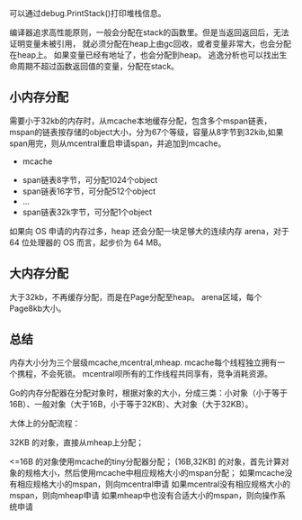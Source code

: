 可以通过debug.PrintStack()打印堆栈信息。

编译器追求高性能原则，一般会分配在stack的函数里。但是当返回返回后，无法证明变量未被引用，
就必须分配在heap上由gc回收，或者变量非常大，也会分配在heap上。
如果变量已经有地址了，也会分配到heap。
逃逸分析也可以找出生命周期不超过函数返回值的变量，分配在stack。


## 小内存分配

需要小于32kb的内存时，从mcache本地缓存分配，包含多个mspan链表，mspan的链表按存储的object大小，分为67个等级，容量从8字节到32kib,如果span用完，则从mcentral重启申请span，并追加到mcache。

+ mcache
 - span链表8字节，可分配1024个object
 - span链表16字节，可分配512个object
 - ...
 - span链表32k字节，可分配1个object

如果向 OS 申请的内存过多，heap 还会分配一块足够大的连续内存 arena，对于 64 位处理器的 OS 而言，起步价为 64 MB。

## 大内存分配
大于32kb，不再缓存分配，而是在Page分配至heap。
arena区域，每个Page8kb大小。

## 总结

内存大小分为三个层级mcache,mcentral,mheap.
mcache每个线程独立拥有一个携程，不会死锁。
mcentral呗所有的工作线程共同享有，竞争消耗资源。


Go的内存分配器在分配对象时，根据对象的大小，分成三类：小对象（小于等于16B）、一般对象（大于16B，小于等于32KB）、大对象（大于32KB）。

大体上的分配流程：

32KB 的对象，直接从mheap上分配；

<=16B 的对象使用mcache的tiny分配器分配；
(16B,32KB] 的对象，首先计算对象的规格大小，然后使用mcache中相应规格大小的mspan分配；
如果mcache没有相应规格大小的mspan，则向mcentral申请
如果mcentral没有相应规格大小的mspan，则向mheap申请
如果mheap中也没有合适大小的mspan，则向操作系统申请


